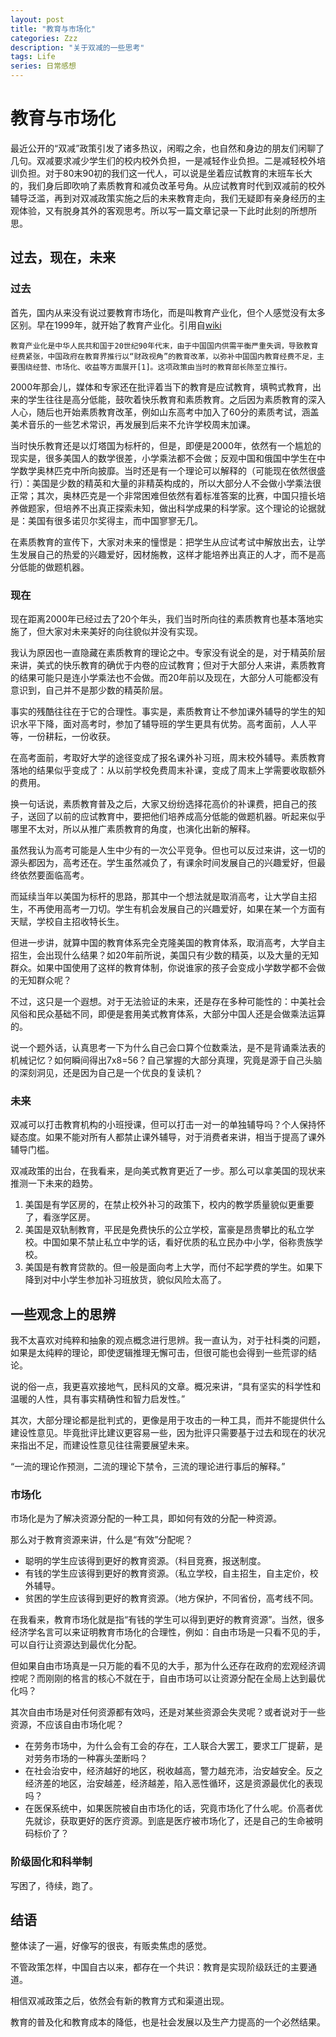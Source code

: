 ```yaml
---
layout: post
title: "教育与市场化"
categories: Zzz
description: "关于双减的一些思考"
tags: Life
series: 日常感想
---
```


# 教育与市场化

最近公开的“双减”政策引发了诸多热议，闲暇之余，也自然和身边的朋友们闲聊了几句。双减要求减少学生们的校内校外负担，一是减轻作业负担。二是减轻校外培训负担。对于80末90初的我们这一代人，可以说是坐着应试教育的末班车长大的，我们身后即吹响了素质教育和减负改革号角。从应试教育时代到双减前的校外辅导泛滥，再到对双减政策实施之后的未来教育走向，我们无疑即有亲身经历的主观体验，又有脱身其外的客观思考。所以写一篇文章记录一下此时此刻的所想所思。

## 过去，现在，未来

### 过去

首先，国内从来没有说过要教育市场化，而是叫教育产业化，但个人感觉没有太多区别。早在1999年，就开始了教育产业化。引用自[wiki](https://zh.wikipedia.org/wiki/%E6%95%99%E8%82%B2%E4%BA%A7%E4%B8%9A%E5%8C%96)

```
教育产业化是中华人民共和国于20世纪90年代末，由于中国国内供需平衡严重失调，导致教育经费紧张，中国政府在教育界推行以“财政视角”的教育改革，以弥补中国国内教育经费不足，主要围绕经营、市场化、收益等方面展开[1]。这项政策由当时的教育部长陈至立推行。
```

2000年那会儿，媒体和专家还在批评着当下的教育是应试教育，填鸭式教育，出来的学生往往是高分低能，鼓吹着快乐教育和素质教育。之后因为素质教育的深入人心，随后也开始素质教育改革，例如山东高考中加入了60分的素质考试，涵盖美术音乐的一些艺术常识，再发展到后来不允许学校周末加课。

当时快乐教育还是以灯塔国为标杆的，但是，即便是2000年，依然有一个尴尬的现实是，很多美国人的数学很差，小学乘法都不会做；反观中国和俄国中学生在中学数学奥林匹克中所向披靡。当时还是有一个理论可以解释的（可能现在依然很盛行）：美国是少数的精英和大量的非精英构成的，所以大部分人不会做小学乘法很正常；其次，奥林匹克是一个非常困难但依然有着标准答案的比赛，中国只擅长培养做题家，但培养不出真正探索未知，做出科学成果的科学家。这个理论的论据就是：美国有很多诺贝尔奖得主，而中国寥寥无几。

在素质教育的宣传下，大家对未来的憧憬是：把学生从应试考试中解放出去，让学生发展自己的热爱的兴趣爱好，因材施教，这样才能培养出真正的人才，而不是高分低能的做题机器。

### 现在

现在距离2000年已经过去了20个年头，我们当时所向往的素质教育也基本落地实施了，但大家对未来美好的向往貌似并没有实现。

我认为原因也一直隐藏在素质教育的理论之中。专家没有说全的是，对于精英阶层来讲，美式的快乐教育的确优于内卷的应试教育；但对于大部分人来讲，素质教育的结果可能只是连小学乘法也不会做。而20年前以及现在，大部分人可能都没有意识到，自己并不是那少数的精英阶层。

事实的残酷往往在于它的合理性。事实是，素质教育让不参加课外辅导的学生的知识水平下降，面对高考时，参加了辅导班的学生更具有优势。高考面前，人人平等，一份耕耘，一份收获。

在高考面前，考取好大学的途径变成了报名课外补习班，周末校外辅导。素质教育落地的结果似乎变成了：从以前学校免费周末补课，变成了周末上学需要收取额外的费用。

换一句话说，素质教育普及之后，大家又纷纷选择花高价的补课费，把自己的孩子，送回了以前的应试教育中，要把他们培养成高分低能的做题机器。听起来似乎哪里不太对，所以从推广素质教育的角度，也演化出新的解释。

虽然我认为高考可能是人生中少有的一次公平竞争。但也可以反过来讲，这一切的源头都因为，高考还在。学生虽然减负了，有课余时间发展自己的兴趣爱好，但最终依然要面临高考。

而延续当年以美国为标杆的思路，那其中一个想法就是取消高考，让大学自主招生，不再使用高考一刀切。学生有机会发展自己的兴趣爱好，如果在某一个方面有天赋，学校自主招收特长生。

但进一步讲，就算中国的教育体系完全克隆美国的教育体系，取消高考，大学自主招生，会出现什么结果？如20年前所说，美国只有少数的精英，以及大量的无知群众。如果中国使用了这样的教育体制，你说谁家的孩子会变成小学数学都不会做的无知群众呢？

不过，这只是一个遐想。对于无法验证的未来，还是存在多种可能性的：中美社会风俗和民众基础不同，即便是套用美式教育体系，大部分中国人还是会做乘法运算的。

说一个题外话，认真思考一下为什么自己会口算个位数乘法，是不是背诵乘法表的机械记忆？如何瞬间得出7x8=56？自己掌握的大部分真理，究竟是源于自己头脑的深刻洞见，还是因为自己是一个优良的复读机？

### 未来

双减可以打击教育机构的小班授课，但可以打击一对一的单独辅导吗？个人保持怀疑态度。如果不能对所有人都禁止课外辅导，对于消费者来讲，相当于提高了课外辅导门槛。

双减政策的出台，在我看来，是向美式教育更近了一步。那么可以拿美国的现状来推测一下未来的趋势。
  1. 美国是有学区房的，在禁止校外补习的政策下，校内的教学质量貌似更重要了，看涨学区房。
  2. 美国是双轨制教育，平民是免费快乐的公立学校，富豪是昂贵攀比的私立学校。中国如果不禁止私立中学的话，看好优质的私立民办中小学，俗称贵族学校。
  3. 美国是有教育贷款的。但一般是面向考上大学，而付不起学费的学生。如果下降到对中小学生参加补习班放货，貌似风险太高了。
  
## 一些观念上的思辨

我不太喜欢对纯粹和抽象的观点概念进行思辨。我一直认为，对于社科类的问题，如果是太纯粹的理论，即使逻辑推理无懈可击，但很可能也会得到一些荒谬的结论。

说的俗一点，我更喜欢接地气，民科风的文章。概况来讲，“具有坚实的科学性和温暖的人性，具有事实精确性和智力启发性。”

其次，大部分理论都是批判式的，更像是用于攻击的一种工具，而并不能提供什么建设性意见。毕竟批评比建议更容易一些，因为批评只需要基于过去和现在的状况来指出不足，而建设性意见往往需要展望未来。

“一流的理论作预测，二流的理论下禁令，三流的理论进行事后的解释。”

### 市场化

市场化是为了解决资源分配的一种工具，即如何有效的分配一种资源。

那么对于教育资源来讲，什么是“有效”分配呢？
  - 聪明的学生应该得到更好的教育资源。（科目竞赛，报送制度。
  - 有钱的学生应该得到更好的教育资源。（私立学校，自主招生，自主定价，校外辅导。
  - 贫困的学生应该得到更好的教育资源。（地方保护，不同省份，高考线不同。
  
在我看来，教育市场化就是指“有钱的学生可以得到更好的教育资源”。当然，很多经济学名言可以来证明教育市场化的合理性，例如：自由市场是一只看不见的手，可以自行让资源达到最优化分配。

但如果自由市场真是一只万能的看不见的大手，那为什么还存在政府的宏观经济调控呢？而刚刚的格言的核心不就在于，自由市场可以让资源分配在全局上达到最优化吗？

其次自由市场是对任何资源都有效吗，还是对某些资源会失灵呢？或者说对于一些资源，不应该自由市场化呢？
  - 在劳务市场中，为什么会有工会的存在，工人联合大罢工，要求工厂提薪，是对劳务市场的一种寡头垄断吗？
  - 在社会治安中，经济越好的地区，税收越高，警力越充沛，治安越安全。反之经济差的地区，治安越差，经济越差，陷入恶性循环，这是资源最优化的表现吗？
  - 在医保系统中，如果医院被自由市场化的话，究竟市场化了什么呢。价高者优先就诊，获取更好的医疗资源。到底是医疗被市场化了，还是自己的生命被明码标价了？
  

### 阶级固化和科举制

写困了，待续，跑了。

## 结语

整体读了一遍，好像写的很丧，有贩卖焦虑的感觉。

不管政策怎样，中国自古以来，都存在一个共识：教育是实现阶级跃迁的主要通道。

相信双减政策之后，依然会有新的教育方式和渠道出现。

教育的普及化和教育成本的降低，也是社会发展以及生产力提高的一个必然结果。
